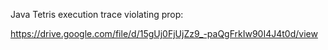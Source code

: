 Java Tetris execution trace violating prop:

https://drive.google.com/file/d/15gUj0FjUjZz9_-paQgFrkIw90I4J4t0d/view
